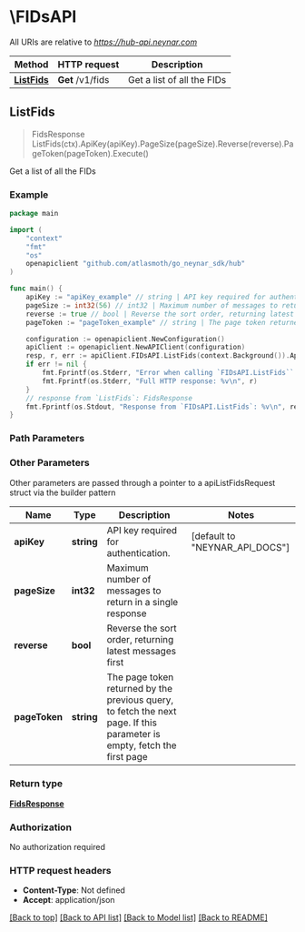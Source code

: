 # \FIDsAPI

All URIs are relative to *https://hub-api.neynar.com*

| Method                              | HTTP request     | Description                |
| ----------------------------------- | ---------------- | -------------------------- |
| [**ListFids**](FIDsAPI.md#ListFids) | **Get** /v1/fids | Get a list of all the FIDs |

## ListFids

> FidsResponse ListFids(ctx).ApiKey(apiKey).PageSize(pageSize).Reverse(reverse).PageToken(pageToken).Execute()

Get a list of all the FIDs

### Example

```go
package main

import (
	"context"
	"fmt"
	"os"
	openapiclient "github.com/atlasmoth/go_neynar_sdk/hub"
)

func main() {
	apiKey := "apiKey_example" // string | API key required for authentication. (optional) (default to "NEYNAR_API_DOCS")
	pageSize := int32(56) // int32 | Maximum number of messages to return in a single response (optional)
	reverse := true // bool | Reverse the sort order, returning latest messages first (optional)
	pageToken := "pageToken_example" // string | The page token returned by the previous query, to fetch the next page. If this parameter is empty, fetch the first page (optional)

	configuration := openapiclient.NewConfiguration()
	apiClient := openapiclient.NewAPIClient(configuration)
	resp, r, err := apiClient.FIDsAPI.ListFids(context.Background()).ApiKey(apiKey).PageSize(pageSize).Reverse(reverse).PageToken(pageToken).Execute()
	if err != nil {
		fmt.Fprintf(os.Stderr, "Error when calling `FIDsAPI.ListFids``: %v\n", err)
		fmt.Fprintf(os.Stderr, "Full HTTP response: %v\n", r)
	}
	// response from `ListFids`: FidsResponse
	fmt.Fprintf(os.Stdout, "Response from `FIDsAPI.ListFids`: %v\n", resp)
}
```

### Path Parameters

### Other Parameters

Other parameters are passed through a pointer to a apiListFidsRequest struct via the builder pattern

| Name          | Type       | Description                                                                                                             | Notes                                    |
| ------------- | ---------- | ----------------------------------------------------------------------------------------------------------------------- | ---------------------------------------- |
| **apiKey**    | **string** | API key required for authentication.                                                                                    | [default to &quot;NEYNAR_API_DOCS&quot;] |
| **pageSize**  | **int32**  | Maximum number of messages to return in a single response                                                               |
| **reverse**   | **bool**   | Reverse the sort order, returning latest messages first                                                                 |
| **pageToken** | **string** | The page token returned by the previous query, to fetch the next page. If this parameter is empty, fetch the first page |

### Return type

[**FidsResponse**](FidsResponse.md)

### Authorization

No authorization required

### HTTP request headers

- **Content-Type**: Not defined
- **Accept**: application/json

[[Back to top]](#) [[Back to API list]](../README.md#documentation-for-api-endpoints)
[[Back to Model list]](../README.md#documentation-for-models)
[[Back to README]](../README.md)
